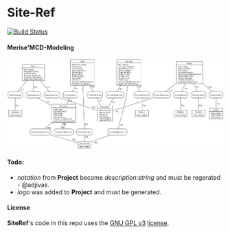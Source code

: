 # Site-Ref

[![Build Status](https://travis-ci.org/adjivas/site-ref.svg?branch=master)](https://travis-ci.org/adjivas/site-ref)

#### Merise'MCD-Modeling
![Screen Shot](mcd.png)


#### Todo:
* *notation* from **Project** become *description:string* and must be regerated - @adjivas.
* *logo* was added to **Project** and must be generated.

#### License
**SiteRef**'s code in this repo uses the [GNU GPL v3](http://www.gnu.org/licenses/gpl-3.0.html) [license](LICENSE).
